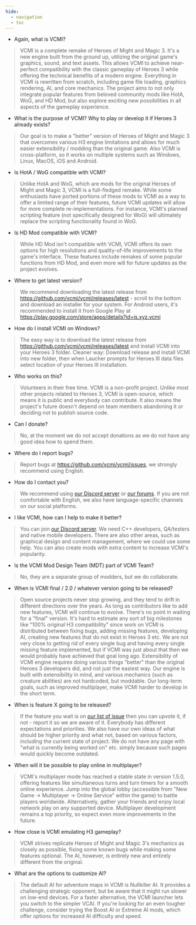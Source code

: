 ```yaml
---
hide:
  - navigation
  - toc
---
```


* Again, what is VCMI?

> VCMI is a complete remake of Heroes of Might and Magic 3. It's a new engine built from the ground up, utilizing the original game's graphics, sound, and text assets. This allows VCMI to achieve near-perfect compatibility with the classic gameplay of Heroes 3 while offering the technical benefits of a modern engine. Everything in VCMI is rewritten from scratch, including game file loading, graphics rendering, AI, and core mechanics. The project aims to not only integrate popular features from beloved community mods like HotA, WoG, and HD Mod, but also explore exciting new possibilities in all aspects of the gameplay experience.

* What is the purpose of VCMI? Why to play or develop it if Heroes 3 already exists?

> Our goal is to make a "better" version of Heroes of Might and Magic 3 that overcomes various H3 engine limitations and allows for much easier extensibility / modding than the original game. Also VCMI is cross-platform, so it works on multiple systems such as Windows, Linux, MacOS, iOS and Android.

* Is HotA / WoG compatible with VCMI?

> Unlike HotA and WoG, which are mods for the original Heroes of Might and Magic 3, VCMI is a full-fledged remake. While some enthusiasts have ported portions of these mods to VCMI as a way to offer a limited range of their features, future VCMI updates will allow for more complete re-implementations. For instance, VCMI's planned scripting feature (not specifically designed for WoG) will ultimately replace the scripting functionality found in WoG.

* Is HD Mod compatible with VCMI?

> While HD Mod isn't compatible with VCMI, VCMI offers its own options for high resolutions and quality-of-life improvements to the game's interface. These features include remakes of some popular functions from HD Mod, and even more will  for future updates as the project evolves.

* Where to get latest version?

> We recommend downloading the latest release from <https://github.com/vcmi/vcmi/releases/latest> - scroll to the bottom and download an installer for your system. For Android users, it's recommended to install it from Google Play at <https://play.google.com/store/apps/details?id=is.xyz.vcmi>

* How do I install VCMI on Windows?

> The easy way is to download the latest release from <https://github.com/vcmi/vcmi/releases/latest> and install VCMI into your Heroes 3 folder. Cleaner way: Download release and install VCMI into new folder, then when Laucher prompts for Heroes III data files select location of your Heroes III installation.

* Who works on this?

> Volunteers in their free time. VCMI is a non-profit project. Unlike most other projects related to Heroes 3, VCMI is open-source, which means it is public and everybody can contribute. It also means the project's future doesn't depend on team members abandoning it or deciding not to publish source code.

* Can I donate?

> No, at the moment we do not accept donations as we do not have any good idea how to spend them.

* Where do I report bugs?

> Report bugs at <https://github.com/vcmi/vcmi/issues>, we strongly recommend using English.

* How do I contact you?

> We recommend using [our Discord server](https://discord.gg/chBT42V) or [our forums](https://forum.vcmi.eu/). If you are not comfortable with English, we also have language-specific channels on our social platforms.

* I like VCMI, how can I help to make it better?

> You can join [our Discord server](https://discord.gg/chBT42V). We need C++ developers, QA/testers and native mobile developers. There are also other areas, such as graphical design and content management, where we could use some help. You can also create mods with extra content to increase VCMI's popularity.

* Is the VCMI Mod Design Team (MDT) part of VCMI Team?

> No, they are a separate group of modders, but we do collaborate.

* When is VCMI final / 2.0 / whatever version going to be released?

> Open source projects never stop growing, and they tend to drift in different directions over the years. As long as contributors like to add new features, VCMI will continue to evolve. There's no point in waiting for a "final" version. It's hard to estimate any sort of big milestones like "100% original H3 compatibility" since work on VCMI is distributed between fixing bugs, adding missing features, developing AI, creating new features that do not exist in Heroes 3 etc. We are not very close to getting rid of every single bug and having every single missing feature implemented, but if VCMI was just about that then we would probably have achieved that goal long ago. Extensibility of VCMI engine requires doing various things "better" than the original Heroes 3 developers did, and not just the easiest way. Our engine is built with extensibility in mind, and various mechanics (such as creature abilities) are not hardcoded, but moddable. Our long-term goals, such as improved multiplayer, make VCMI harder to develop in the short term.

* When is feature X going to be released?

> If the feature you wait is on [our list of issue](https://github.com/vcmi/vcmi/issues) then you can upvote it, if not - report it so we are aware of it. Everybody has different expectations and priorities. We also have our own ideas of what should be higher priority and what not, based on various factors, including the current state of project. We do not have any page with "what is currently being worked on" etc. simply because such pages would quickly become outdated.

* When will it be possible to play online in multiplayer?

> VCMI's multiplayer mode has reached a stable state in version 1.5.0, offering features like simultaneous turns and turn timers for a smooth online experience. Jump into the global lobby (accessible from "New Game -> Multiplayer -> Online Service" within the game) to battle players worldwide. Alternatively, gather your friends and enjoy local network play on any supported device. Multiplayer development remains a top priority, so expect even more improvements in the future.

* How close is VCMI emulating H3 gameplay?

> VCMI strives replicate Heroes of Might and Magic 3's mechanics as closely as possible, fixing some known bugs while making some features optional. The AI, however, is entirely new and entirely different from the original.

* What are the options to customize AI?

> The default AI for adventure maps in VCMI is Nullkiller AI. It provides a challenging strategic opponent, but be aware that it might run slower on low-end devices.  For a faster alternative, the VCMI launcher lets you switch to the simpler VCAI. If you're looking for an even tougher challenge, consider trying the Boost AI or Extreme AI mods, which offer options for increased AI difficulty and speed.
